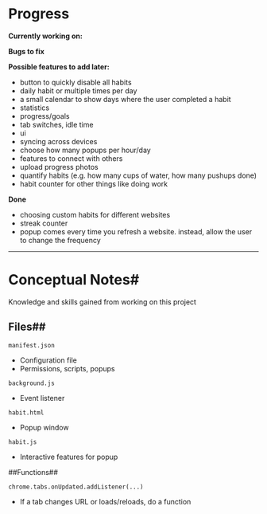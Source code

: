 # Progress #

**Currently working on:**


**Bugs to fix**

**Possible features to add later:**
* button to quickly disable all habits
* daily habit or multiple times per day
* a small calendar to show days where the user completed a habit
* statistics
* progress/goals
* tab switches, idle time
* ui
* syncing across devices
* choose how many popups per hour/day
* features to connect with others
* upload progress photos
* quantify habits (e.g. how many cups of water, how many pushups done)
* habit counter for other things like doing work

**Done**
* choosing custom habits for different websites
* streak counter
* popup comes every time you refresh a website. instead, allow the user to change the frequency

-----------------------------

# Conceptual Notes#

Knowledge and skills gained from working on this project

## Files##

```manifest.json```
* Configuration file
* Permissions, scripts, popups

```background.js```
* Event listener

```habit.html```
* Popup window

```habit.js```
* Interactive features for popup

##Functions##

```chrome.tabs.onUpdated.addListener(...)```
* If a tab changes URL or loads/reloads, do a function